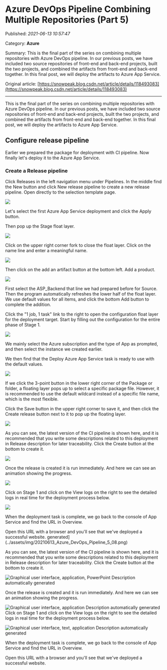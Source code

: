 # Azure DevOps Pipeline Combining Multiple Repositories (Part 5)

Published: *2021-06-13 10:57:47*

Category: __Azure__

Summary: This is the final part of the series on combining multiple repositories with Azure DevOps pipeline. In our previous posts, we have included two source repositories of front-end and back-end projects, built the two projects, and combined the artifacts from front-end and back-end together. In this final post, we will deploy the artifacts to Azure App Service.

Original article: [https://snowpeak.blog.csdn.net/article/details/118493083](https://snowpeak.blog.csdn.net/article/details/118493083)

---------

This is the final part of the series on combining multiple repositories with Azure DevOps pipeline. In our previous posts, we have included two source repositories of front-end and back-end projects, built the two projects, and combined the artifacts from front-end and back-end together. In this final post, we will deploy the artifacts to Azure App Service.

## Configure release pipeline

Earlier we prepared the package for deployment with CI pipeline. Now finally let's deploy it to the Azure App Service.

### Create a Release pipeline

Click Releases in the left navigation menu under Pipelines. In the middle find the New button and click New release pipeline to create a new release pipeline. Open directly to the selection template page.

![](../assets/img/20210613_Azure_DevOps_Pipeline_5_01.png)

Let's select the first Azure App Service deployment and click the Apply button.

Then pop up the Stage float layer.

![](../assets/img/20210613_Azure_DevOps_Pipeline_5_03.png)

Click on the upper right corner fork to close the float layer. Click on the name line and enter a meaningful name.

![](../assets/img/20210613_Azure_DevOps_Pipeline_5_04.png)

Then click on the add an artifact button at the bottom left. Add a product.

![](../assets/img/20210613_Azure_DevOps_Pipeline_5_05.png)

First select the ASP_Backend that line we had prepared before for Source. Then the program automatically refreshes the lower half of the float layer. We use default values for all items, and click the bottom Add button to complete the addition.

Click the "1 job, 1 task" link to the right to open the configuration float layer for the deployment target. Start by filling out the configuration for the entire phase of Stage 1.

![](../assets/img/20210613_Azure_DevOps_Pipeline_5_06.png)

We mainly select the Azure subscription and the type of App as prompted, and then select the instance we created earlier.

We then find that the Deploy Azure App Service task is ready to use with the default values.

![](../assets/img/20210613_Azure_DevOps_Pipeline_5_07.png)

If we click the 3-point button in the lower right corner of the Package or folder, a floating layer pops up to select a specific package file. However, it is recommended to use the default wildcard instead of a specific file name, which is the most flexible.

Click the Save button in the upper right corner to save it, and then click the Create release button next to it to pop up the floating layer.

![](../assets/img/20210613_Azure_DevOps_Pipeline_5_08.png)

As you can see, the latest version of the CI pipeline is shown here, and it is recommended that you write some descriptions related to this deployment in Release description for later traceability. Click the Create button at the bottom to create it.

![](../assets/img/20210613_Azure_DevOps_Pipeline_5_09.png)

Once the release is created it is run immediately. And here we can see an animation showing the progress.

![](../assets/img/20210613_Azure_DevOps_Pipeline_5_10.png)

Click on Stage 1 and click on the View logs on the right to see the detailed logs in real time for the deployment process below.

![](../assets/img/20210613_Azure_DevOps_Pipeline_5_02.png)

When the deployment task is complete, we go back to the console of App Service and find the URL in Overview.

Open this URL with a browser and you'll see that we've deployed a successful website.
generated](../assets/img/20210613_Azure_DevOps_Pipeline_5_08.png)

As you can see, the latest version of the CI pipeline is shown here, and
it is recommended that you write some descriptions related to this
deployment in Release description for later traceability. Click the
Create button at the bottom to create it.

![Graphical user interface, application, PowerPoint Description
automatically generated](../assets/img/20210613_Azure_DevOps_Pipeline_5_09.png)

Once the release is created and it is run immediately. And here we can
see an animation showing the progress.

![Graphical user interface, application Description automatically
generated](../assets/img/20210613_Azure_DevOps_Pipeline_5_10.png)Click on Stage 1 and click on the View logs
on the right to see the detailed logs in real time for the deployment
process below.

![Graphical user interface, text, application Description automatically
generated](../assets/img/20210613_Azure_DevOps_Pipeline_5_02.png)

When the deployment task is complete, we go back to the console of App
Service and find the URL in Overview.

Open this URL with a browser and you\'ll see that we\'ve deployed a
successful website.
